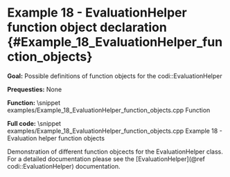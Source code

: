 Example 18 - EvaluationHelper function object declaration {#Example_18_EvaluationHelper_function_objects}
=======

**Goal:** Possible definitions of function objects for the codi::EvaluationHelper

**Prequesties:** None

**Function:**
\snippet examples/Example_18_EvaluationHelper_function_objects.cpp Function

**Full code:**
\snippet examples/Example_18_EvaluationHelper_function_objects.cpp Example 18 - Evaluation helper function objects

Demonstration of different function objcects for the EvaluationHelper class. For a detailed documentation please see the
[EvaluationHelper](@ref codi::EvaluationHelper) documentation.
